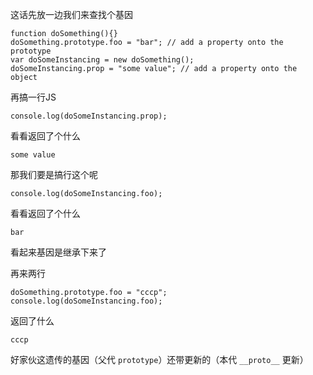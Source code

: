 这话先放一边我们来查找个基因

```
function doSomething(){}
doSomething.prototype.foo = "bar"; // add a property onto the prototype
var doSomeInstancing = new doSomething();
doSomeInstancing.prop = "some value"; // add a property onto the object
```

再搞一行JS

```
console.log(doSomeInstancing.prop);
```

看看返回了个什么

```
some value
```

那我们要是搞行这个呢

```
console.log(doSomeInstancing.foo);
```

看看返回了个什么

```
bar
```

看起来基因是继承下来了

再来两行

```
doSomething.prototype.foo = "cccp";
console.log(doSomeInstancing.foo);
```

返回了什么

```
cccp
```

好家伙这遗传的基因（父代 `prototype`）还带更新的（本代 `__proto__` 更新）